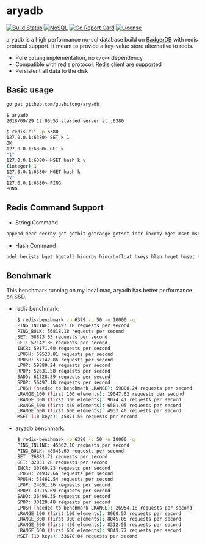 
# aryadb

[![Build Status](https://travis-ci.com/gushitong/aryadb.svg?branch=master)](https://travis-ci.com/gushitong/aryadb)
[![NoSQL](https://img.shields.io/badge/db-NoSQL-blue.svg)](https://github.com/gushitong/aryadb)
[![Go Report Card](https://goreportcard.com/badge/github.com/gushitong/aryadb)](https://goreportcard.com/report/github.com/gushitong/aryadb)
[![License](https://img.shields.io/badge/License-Apache-green.svg)]((https://github.com/gushitong/aryadb))

aryadb is a high performance no-sql database build on [BadgerDB](https://github.com/dgraph-io/badger) with redis protocol
support. It meant to provide a key-value store alternative to redis.

* Pure `golang` implementation, no `c/c++` dependency
* Compatible with redis protocol, Redis client are supported
* Persistent all data to the disk

## Basic usage
```bash
go get github.com/gushitong/aryadb
```
    
```bash
$ aryadb 
2018/09/29 12:05:53 started server at :6380    
```    

```bash
$ redis-cli -p 6380
127.0.0.1:6380> SET k 1
OK
127.0.0.1:6380> GET k
"1"
127.0.0.1:6380> HSET hash k v
(integer) 1
127.0.0.1:6380> HGET hash k
"v"
127.0.0.1:6380> PING
PONG
```    
    
## Redis Command Support

* String Command

```bash
append decr decrby get getbit getrange getset incr incrby mget mset msetnx set setbit setex setnx setrange strlen
```

* Hash Command

```bash
hdel hexists hget hgetall hincrby hincrbyfloat hkeys hlen hmget hmset hscan hset hsetnx hstrlen hvals
```

## Benchmark

This benchmark running on my local mac, aryadb has better performance on SSD.

* redis benchmark:

```bash
    $ redis-benchmark -p 6379 -c 50 -n 10000 -q 
    PING_INLINE: 56497.18 requests per second
    PING_BULK: 56818.18 requests per second
    SET: 58823.53 requests per second
    GET: 57142.86 requests per second
    INCR: 59171.60 requests per second
    LPUSH: 59523.81 requests per second
    RPUSH: 57142.86 requests per second
    LPOP: 59880.24 requests per second
    RPOP: 52631.58 requests per second
    SADD: 61728.39 requests per second
    SPOP: 56497.18 requests per second
    LPUSH (needed to benchmark LRANGE): 59880.24 requests per second
    LRANGE_100 (first 100 elements): 19047.62 requests per second
    LRANGE_300 (first 300 elements): 9074.41 requests per second
    LRANGE_500 (first 450 elements): 6501.95 requests per second
    LRANGE_600 (first 600 elements): 4933.40 requests per second
    MSET (10 keys): 45871.56 requests per second
```

* aryadb benchmark:

```bash
    $ redis-benchmark -p 6380 -c 50 -n 10000 -q 
    PING_INLINE: 45662.10 requests per second
    PING_BULK: 48543.69 requests per second
    SET: 26881.72 requests per second
    GET: 32051.28 requests per second
    INCR: 30769.23 requests per second
    LPUSH: 24937.66 requests per second
    RPUSH: 38461.54 requests per second
    LPOP: 24691.36 requests per second
    RPOP: 39215.69 requests per second
    SADD: 36496.35 requests per second
    SPOP: 30120.48 requests per second
    LPUSH (needed to benchmark LRANGE): 26954.18 requests per second
    LRANGE_100 (first 100 elements): 8960.57 requests per second
    LRANGE_300 (first 300 elements): 8045.05 requests per second
    LRANGE_500 (first 450 elements): 8312.55 requests per second
    LRANGE_600 (first 600 elements): 9049.77 requests per second
    MSET (10 keys): 33670.04 requests per second
```